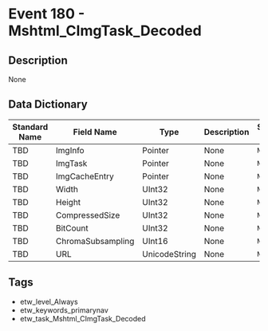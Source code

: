 # Event 180 - Mshtml_CImgTask_Decoded

## Description
None

## Data Dictionary
|Standard Name|Field Name|Type|Description|Sample Value|
|---|---|---|---|---|
|TBD|ImgInfo|Pointer|None|`None`|
|TBD|ImgTask|Pointer|None|`None`|
|TBD|ImgCacheEntry|Pointer|None|`None`|
|TBD|Width|UInt32|None|`None`|
|TBD|Height|UInt32|None|`None`|
|TBD|CompressedSize|UInt32|None|`None`|
|TBD|BitCount|UInt32|None|`None`|
|TBD|ChromaSubsampling|UInt16|None|`None`|
|TBD|URL|UnicodeString|None|`None`|

## Tags
* etw_level_Always
* etw_keywords_primarynav
* etw_task_Mshtml_CImgTask_Decoded